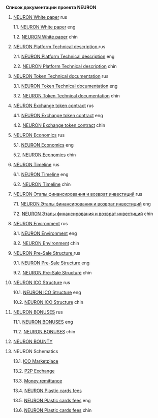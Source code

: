 **Список документации проекта NEURON**

1. [NEURON White paper](1/NEURON%20White%20paper%20rus.md) rus
	
	1.1. [NEURON White paper](1/NEURON%20White%20paper%20eng.md) eng
	
	1.2. [NEURON White paper](#) chin
	
2. [NEURON Platform Technical description ](2/Техническое%20описание%20NEURON%20Platform.md)rus
	
	2.1. [NEURON Platform Technical description](2/Техническое%20описание%20NEURON%20Platform%20eng.md) eng
	
	2.2. [NEURON Platform Technical description](#) chin
	
3. [NEURON Token Technical documentation](3/NEURON%20Token.md) rus
	
	3.1. [NEURON Token Technical documentation](3/NEURON%20Token%20eng.md) eng
	
	3.2. [NEURON Token Technical documentation](#) chin
	
4. [NEURON Exchange token contract](4/NEURON%20Exchange%20token%20contract.md) rus
	
	4.1. [NEURON Exchange token contract](4/NEURON%20Exchange%20token%20contract%20end.md) eng
	
	4.2. [NEURON Exchange token contract](#) chin

5. [NEURON Economics](5/Economics.md) rus
	
	5.1. [NEURON Economics](5/Economics%20eng.md) eng
	
	5.2. [NEURON Economics](#) chin

6. [NEURON Timeline](6/NEURON%20steps.md) rus
		
	6.1. [NEURON Timeline](6/NEURON%20steps%20eng.md) eng
	
	6.2. [NEURON Timeline](#) chin

7. [NEURON Этапы финансирования и возврат инвестиций](7/NEURON%20Funding%20rounds%20rus.md) rus
	
	7.1. [NEURON Этапы финансирования и возврат инвестиций](7/NEURON%20Funding%20rounds%20eng.md) eng
	
	7.2. [NEURON Этапы финансирования и возврат инвестиций](#) chin

8. [NEURON Environment](8/NEURON%20Environment.md) rus
	
	8.1. [NEURON Environment](8/NEURON%20Environment%20eng.md) eng
	
	8.2. [NEURON Environment](#) chin

9. [NEURON Pre\-Sale Structure ](9/Pre%20Sale_rus.md) rus
	
	9.1. [NEURON Pre\-Sale Structure ](9/Pre%20Sale_eng.md)eng
	
	9.2. [NEURON Pre\-Sale Structure](#) chin

10. [NEURON ICO Structure](10/NEURON%20ICO%20Structure.md) rus
	
	10.1. [NEURON ICO Structure](10/NEURON%20ICO%20Structure%20eng.md) eng
	
	10.2. [NEURON ICO Structure](#) chin

11. [NEURON BONUSES](11/NEURON%20BONUSES.md) rus 
	
	11.1. [NEURON BONUSES](11/NEURON%20BONUSES%20eng.md) eng
	
	11.2. [NEURON BONUSES](#) chin

12. [NEURON BOUNTY](#)

13. NEURON Schematics
	
	13.1. [ICO Marketplace](13.1/ICO%20Marketplace.md) 
	
	13.2. [P2P Exchange](13.2/P2P%20Exchange.md) 
	
	13.3. [Money remittance](13.3/Money%20remittance.md) 
	
	13.4. [NEURON Plastic cards fees](13/NEURON%20Plastic%20cards%20fees.md) 
	
	13.5. [NEURON Plastic cards fees](13/NEURON%20Plastic%20cards%20fees%20eng.md) eng
	
	13.6. [NEURON Plastic cards fees](https://docs.google.com/spreadsheets/d/1EV9u4hLfaOlZpewGLPdc8xKjKLpds-_0zw726ANWE9c) chin

